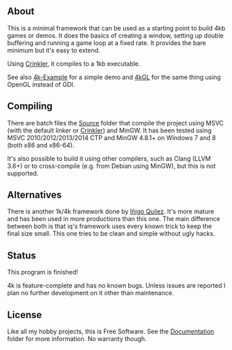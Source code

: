 
## About

This is a minimal framework that can be used as a starting point to build 4kb
games or demos. It does the basics of creating a window, setting up double
buffering and running a game loop at a fixed rate. It provides the bare
minimum but it's easy to extend.

Using [Crinkler][], it compiles to a 1kb executable.

See also [4k-Example][] for a simple demo and [4kGL][] for the same thing
using OpenGL instead of GDI.

## Compiling

There are batch files the [Source][] folder that compile the project
using MSVC (with the default linker or [Crinkler][]) and MinGW. It has been
tested using MSVC 2010/2012/2013/2014 CTP and MinGW 4.8.1+ on Windows 7 and 8
(both x86 and x86-64).

It's also possible to build it using other compilers, such as Clang (LLVM 3.6+)
or to cross-compile (e.g. from Debian using MinGW), but this is not supported.

## Alternatives

There is another 1k/4k framework done by [Iñigo Quilez][]. It's more mature
and has been used in more productions than this one. The main difference between
both is that iq's framework uses every known trick to keep the final size small.
This one tries to be clean and simple without ugly hacks.

## Status

This program is finished!

4k is feature-complete and has no known bugs. Unless issues are reported
I plan no further development on it other than maintenance.

## License

Like all my hobby projects, this is Free Software. See the [Documentation][]
folder for more information. No warranty though.

[4k-Example]: https://github.com/Beluki/4k-Example
[4kGL]: https://github.com/Beluki/4kGL

[Crinkler]: http://www.crinkler.net
[Iñigo Quilez]: http://www.iquilezles.org/www/material/isystem1k4k/isystem1k4k.htm

[Documentation]: Documentation
[Source]: Source

